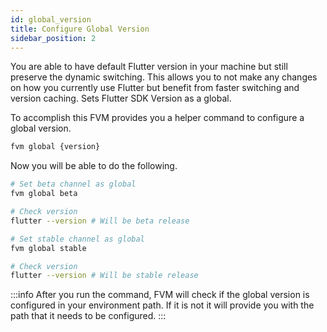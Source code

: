 ```yaml
---
id: global_version
title: Configure Global Version
sidebar_position: 2
---
```


You are able to have default Flutter version in your machine but still preserve the dynamic switching. This allows you to not make any changes on how you currently use Flutter but benefit from faster switching and version caching.
Sets Flutter SDK Version as a global.

To accomplish this FVM provides you a helper command to configure a global version.

```bash
fvm global {version}
```

Now you will be able to do the following.

```bash title="Example"
# Set beta channel as global
fvm global beta

# Check version
flutter --version # Will be beta release

# Set stable channel as global
fvm global stable

# Check version
flutter --version # Will be stable release
```

:::info
After you run the command, FVM will check if the global version is configured in your environment path. If it is not it will provide you with the path that it needs to be configured.
:::
